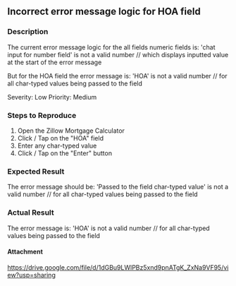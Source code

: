 
## Incorrect error message logic for HOA field 

### Description
The current error message logic for the all fields numeric fields is:
'chat input for number field' is not a valid number // which displays inputted value at the start of the error message


But for the HOA field the error message is:
'HOA' is not a valid number // for all char-typed values being passed to the field

Severity: Low
Priority: Medium

### Steps to Reproduce
1. Open the Zillow Mortgage Calculator
2. Click / Tap on the "HOA" field
3. Enter any char-typed value
4. Click / Tap on the "Enter" button


### Expected Result
The error message should be: 'Passed to the field  char-typed value' is not a valid number // for all char-typed values being passed to the field

### Actual Result
The error message is: 'HOA' is not a valid number // for all char-typed values being passed to the field


#### Attachment
https://drive.google.com/file/d/1dGBu9LWlPBz5xnd9pnATgK_ZxNa9VF95/view?usp=sharing